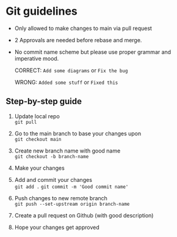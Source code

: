 
# Git guidelines

+ Only allowed to make changes to main via pull request

+ 2 Approvals are needed before rebase and merge.

+ No commit name scheme but please use proper grammar and imperative mood.

    CORRECT:  `Add some diagrams` or `Fix the bug` 
    
    WRONG: `Added some stuff` or `Fixed this`

## Step-by-step guide

1. Update local repo  
`git pull`

2. Go to the main branch to base your changes upon   
`git checkout main`

3. Create new branch name with good name  
`git checkout -b branch-name`

4. Make your changes

5. Add and commit your changes  
`git add .`
`git commit -m 'Good commit name'`

6. Push changes to new remote branch  
`git push --set-upstream origin branch-name`

7. Create a pull request on Github (with good description)

8. Hope your changes get approved